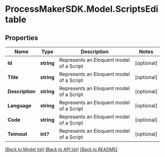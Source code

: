 
# ProcessMakerSDK.Model.ScriptsEditable

## Properties

Name | Type | Description | Notes
------------ | ------------- | ------------- | -------------
**Id** | **string** | Represents an Eloquent model of a Script | [optional] 
**Title** | **string** | Represents an Eloquent model of a Script | [optional] 
**Description** | **string** | Represents an Eloquent model of a Script | [optional] 
**Language** | **string** | Represents an Eloquent model of a Script | [optional] 
**Code** | **string** | Represents an Eloquent model of a Script | [optional] 
**Teimout** | **int?** | Represents an Eloquent model of a Script | [optional] 

[[Back to Model list]](../README.md#documentation-for-models)
[[Back to API list]](../README.md#documentation-for-api-endpoints)
[[Back to README]](../README.md)

